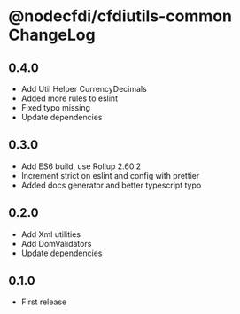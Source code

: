 # @nodecfdi/cfdiutils-common ChangeLog

## 0.4.0
- Add Util Helper CurrencyDecimals
- Added more rules to eslint
- Fixed typo missing
- Update dependencies

## 0.3.0
- Add ES6 build, use Rollup 2.60.2
- Increment strict on eslint and config with prettier
- Added docs generator and better typescript typo

## 0.2.0
- Add Xml utilities
- Add DomValidators
- Update dependencies

## 0.1.0
- First release
